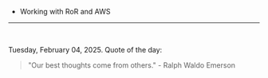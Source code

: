 - Working with RoR and AWS

---

<br>

<!-- quote_marker -->
Tuesday, February 04, 2025. Quote of the day:

> "Our best thoughts come from others." - Ralph Waldo Emerson
